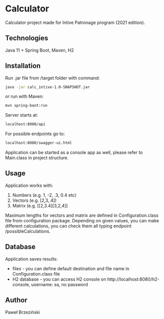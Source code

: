 # Calculator

Calculator project made for Intive Patronage program (2021 edition).

## Technologies
Java 11 + Spring Boot, Maven, H2

## Installation

Run .jar file from /target folder with command:

```bash
java -jar calc_intive-1.0-SNAPSHOT.jar
```

or run with Maven:
```bash
mvn spring-boot:run
```


Server starts at:

```bash
localhost:8080/api
```

For possible endpoints go to:

```bash
localhost:8080/swagger-ui.html
```

Application can be started as a console app as well, please refer to Main.class in project structure. 


## Usage

Application works with:
1. Numbers (e.g. 1, -2, .3, 0.4 etc)
2. Vectors (e.g. [2,3,.4])
3. Matrix (e.g. [[2,3.4][3,2,4]]

Maximum lengths for vectors and matrix are defined in Configuration.class file from configuration package.
Depending on given values, you can make different calculations, you can check them all typing endpoint /possibleCalculations.

## Database

Application saves results:
- files - you can define default destination and file name in Configuration.class file
- H2 database - you can access H2 console on http://localhost:8080/h2-console, username: sa, no password


## Author
Paweł Brzeziński
